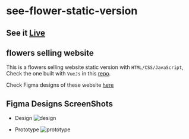 # see-flower-static-version
## See it <a href="https://nifty-mahavira-cef802.netlify.app">Live</a>
## flowers selling website

This is a flowers selling website static version with ```HTML/CSS/JavaScript```, Check the one built with ```VueJs``` in this <a href="https://github.com/r-e-d-ant/see-flower" target="_blank">repo</a>.

Check Figma designs of these website <a href="https://www.figma.com/file/jPYZsnxVWVzBLAybrjFq92/SeeFlower?node-id=0%3A1" target="_blank" title="See Flower website figma designs">here</a>

## Figma Designs ScreenShots
* Design
![design](https://user-images.githubusercontent.com/66163130/143675838-99d06995-a20c-4b15-9576-4db2f0aed61e.png)

* Prototype
![prototype](https://user-images.githubusercontent.com/66163130/143675865-b6a8f6e2-4308-42fc-a76e-9d9e8c36dfb4.png)
